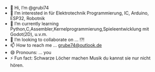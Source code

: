 - 👋 Hi, I’m @grubi74
- 👀 I’m interested in für Elektrotechnik Programmierung, IC, Arduino, ESP32, Robotnik
- 🌱 I’m currently learning Python,C,Assembler,Kernelprogrammierung,Spieleentwicklung mit Godot(2D), u.v.m.
- 💞️ I’m looking to collaborate on ... !?!
- 📫 How to reach me ... grube74@outlook.de
- 😄 Pronouns: ... you
- ⚡ Fun fact: Schwarze Löcher machen Musik du kannst sie nur nicht hören.

<!---
grubi74/grubi74 is a ✨ special ✨ repository because its `README.md` (this file) appears on your GitHub profile.
You can click the Preview link to take a look at your changes.
--->
